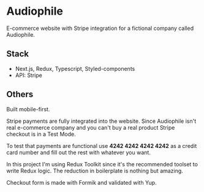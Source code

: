# Audiophile

E-commerce website with Stripe integration for a fictional company called Audiophile.

## Stack

- Next.js, Redux, Typescript, Styled-components
- API: Stripe

## Others

Built mobile-first.

Stripe payments are fully integrated into the website. Since Audiophile isn't real e-commerce company and you can't buy a real product Stripe checkout is in a Test Mode.

To test that payments are functional use **4242 4242 4242 4242** as a credit card number and fill out the rest with whatever you want.

In this project I'm using Redux Toolkit since it's the recommended toolset to write Redux logic. The reduction in boilerplate is nothing but amazing.

Checkout form is made with Formik and validated with Yup.
